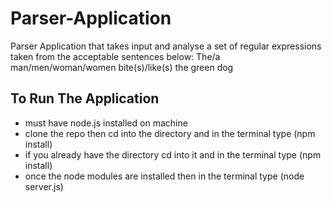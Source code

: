 # Parser-Application

Parser Application that takes input and analyse a set of regular expressions taken from the acceptable sentences below: The/a man/men/woman/women bite(s)/like(s) the green dog

## To Run The Application

- must have node.js installed on machine
- clone the repo then cd into the directory and in the terminal type (npm install)
- if you already have the directory cd into it and in the terminal type (npm install)
- once the node modules are installed then in the terminal type (node server.js)
